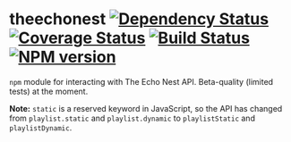 # theechonest [![Dependency Status](https://gemnasium.com/playlist/theechonest.png)](https://gemnasium.com/playlist/theechonest) [![Coverage Status](https://coveralls.io/repos/playlist/theechonest/badge.png)](https://coveralls.io/r/playlist/theechonest) [![Build Status](https://travis-ci.org/playlist/theechonest.png?branch=master)](https://travis-ci.org/playlist/theechonest) [![NPM version](https://badge.fury.io/js/theechonest.png)](http://badge.fury.io/js/theechonest)

`npm` module for interacting with The Echo Nest API.  Beta-quality (limited tests) at the moment.

**Note:** `static` is a reserved keyword in JavaScript, so the API has changed from `playlist.static` and `playlist.dynamic` to `playlistStatic` and `playlistDynamic`.
